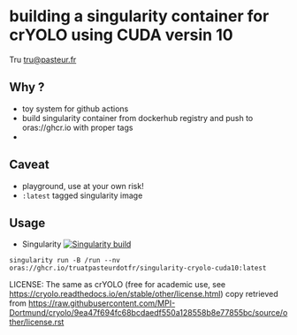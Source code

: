 # building a singularity container for crYOLO using CUDA versin 10

Tru <tru@pasteur.fr>

## Why ?
- toy system for github actions
- build singularity container from dockerhub registry and push to oras://ghcr.io with proper tags 
- 
## Caveat
- playground, use at your own risk!
- `:latest` tagged singularity image

## Usage

- Singularity [![Singularity build](https://github.com/truatpasteurdotfr/singularity-cryolo-cuda10/actions/workflows/singularity-publish.yml/badge.svg)](https://github.com/truatpasteurdotfr/singularity-cryolo-cuda10/actions/workflows/singularity-publish.yml)
```
singularity run -B /run --nv  oras://ghcr.io/truatpasteurdotfr/singularity-cryolo-cuda10:latest
```

LICENSE:
The same as crYOLO (free for academic use, see https://cryolo.readthedocs.io/en/stable/other/license.html)
copy retrieved from https://raw.githubusercontent.com/MPI-Dortmund/cryolo/9ea47f694fc68bcdaedf550a128558b8e77855bc/source/other/license.rst

